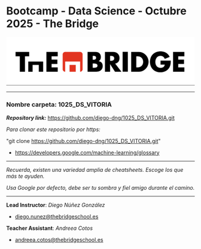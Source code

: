# Bootcamp - Data Science - Octubre 2025 - The Bridge


![The Bridge](./1-Fundamentals/Git/img/TheBridge_logo.png)

----------

### **Nombre carpeta**: 1025_DS_VITORIA

***Repository link:*** https://github.com/diego-dng/1025_DS_VITORIA.git

*Para clonar este repositorio por https:*

"git clone https://github.com/diego-dng/1025_DS_VITORIA.git"

- https://developers.google.com/machine-learning/glossary


---------

*Recuerda, existen una variedad amplia de cheatsheets. Escoge los que más te ayuden.*

*Usa Google por defecto, debe ser tu sombra y fiel amigo durante el camino.*

---------

**Lead Instructor**: *Diego Núñez González*

- diego.nunez@thebridgeschool.es

**Teacher Assistant**: *Andreea Cotos*

- andreea.cotos@thebridgeschool.es
